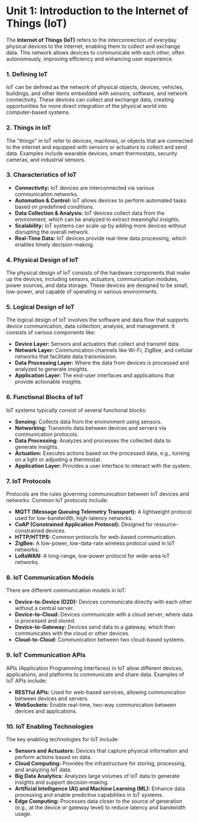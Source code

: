 # Unit 1: Introduction to the Internet of Things (IoT)  

The **Internet of Things (IoT)** refers to the interconnection of everyday physical devices to the internet, enabling them to collect and exchange data. This network allows devices to communicate with each other, often autonomously, improving efficiency and enhancing user experience.

### 1. **Defining IoT**
IoT can be defined as the network of physical objects, devices, vehicles, buildings, and other items embedded with sensors, software, and network connectivity. These devices can collect and exchange data, creating opportunities for more direct integration of the physical world into computer-based systems.

### 2. **Things in IoT**
The "things" in IoT refer to devices, machines, or objects that are connected to the internet and equipped with sensors or actuators to collect and send data. Examples include wearable devices, smart thermostats, security cameras, and industrial sensors.

### 3. **Characteristics of IoT**
- **Connectivity:** IoT devices are interconnected via various communication networks.
- **Automation & Control:** IoT allows devices to perform automated tasks based on predefined conditions.
- **Data Collection & Analysis:** IoT devices collect data from the environment, which can be analyzed to extract meaningful insights.
- **Scalability:** IoT systems can scale up by adding more devices without disrupting the overall network.
- **Real-Time Data:** IoT devices provide real-time data processing, which enables timely decision-making.

### 4. **Physical Design of IoT**
The physical design of IoT consists of the hardware components that make up the devices, including sensors, actuators, communication modules, power sources, and data storage. These devices are designed to be small, low-power, and capable of operating in various environments.

### 5. **Logical Design of IoT**
The logical design of IoT involves the software and data flow that supports device communication, data collection, analysis, and management. It consists of various components like:
- **Device Layer:** Sensors and actuators that collect and transmit data.
- **Network Layer:** Communication channels like Wi-Fi, ZigBee, and cellular networks that facilitate data transmission.
- **Data Processing Layer:** Where the data from devices is processed and analyzed to generate insights.
- **Application Layer:** The end-user interfaces and applications that provide actionable insights.

### 6. **Functional Blocks of IoT**
IoT systems typically consist of several functional blocks:
- **Sensing:** Collects data from the environment using sensors.
- **Networking:** Transmits data between devices and servers via communication protocols.
- **Data Processing:** Analyzes and processes the collected data to generate insights.
- **Actuation:** Executes actions based on the processed data, e.g., turning on a light or adjusting a thermostat.
- **Application Layer:** Provides a user interface to interact with the system.

### 7. **IoT Protocols**
Protocols are the rules governing communication between IoT devices and networks. Common IoT protocols include:
- **MQTT (Message Queuing Telemetry Transport):** A lightweight protocol used for low-bandwidth, high-latency networks.
- **CoAP (Constrained Application Protocol):** Designed for resource-constrained devices.
- **HTTP/HTTPS:** Common protocols for web-based communication.
- **ZigBee:** A low-power, low-data-rate wireless protocol used in IoT networks.
- **LoRaWAN:** A long-range, low-power protocol for wide-area IoT networks.

### 8. **IoT Communication Models**
There are different communication models in IoT:
- **Device-to-Device (D2D):** Devices communicate directly with each other without a central server.
- **Device-to-Cloud:** Devices communicate with a cloud server, where data is processed and stored.
- **Device-to-Gateway:** Devices send data to a gateway, which then communicates with the cloud or other devices.
- **Cloud-to-Cloud:** Communication between two cloud-based systems.

### 9. **IoT Communication APIs**
APIs (Application Programming Interfaces) in IoT allow different devices, applications, and platforms to communicate and share data. Examples of IoT APIs include:
- **RESTful APIs:** Used for web-based services, allowing communication between devices and servers.
- **WebSockets:** Enable real-time, two-way communication between devices and applications.

### 10. **IoT Enabling Technologies**
The key enabling technologies for IoT include:
- **Sensors and Actuators:** Devices that capture physical information and perform actions based on data.
- **Cloud Computing:** Provides the infrastructure for storing, processing, and analyzing IoT data.
- **Big Data Analytics:** Analyzes large volumes of IoT data to generate insights and support decision-making.
- **Artificial Intelligence (AI) and Machine Learning (ML):** Enhance data processing and enable predictive capabilities in IoT systems.
- **Edge Computing:** Processes data closer to the source of generation (e.g., at the device or gateway level) to reduce latency and bandwidth usage.